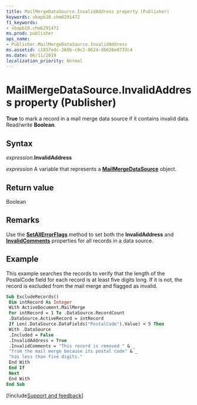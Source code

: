 ```yaml
---
title: MailMergeDataSource.InvalidAddress property (Publisher)
keywords: vbapb10.chm6291472
f1_keywords:
- vbapb10.chm6291472
ms.prod: publisher
api_name:
- Publisher.MailMergeDataSource.InvalidAddress
ms.assetid: c1857edc-260b-c9c2-8624-d6628e0733c4
ms.date: 06/11/2019
localization_priority: Normal
---
```



# MailMergeDataSource.InvalidAddress property (Publisher)

**True** to mark a record in a mail merge data source if it contains invalid data. Read/write **Boolean**.


## Syntax

_expression_.**InvalidAddress**

_expression_ A variable that represents a **[MailMergeDataSource](Publisher.MailMergeDataSource.md)** object.


## Return value

Boolean


## Remarks

Use the **[SetAllErrorFlags](Publisher.MailMergeDataSource.SetAllErrorFlags.md)** method to set both the **InvalidAddress** and **[InvalidComments](Publisher.MailMergeDataSource.InvalidComments.md)** properties for all records in a data source.


## Example

This example searches the records to verify that the length of the PostalCode field for each record is at least five digits long. If it is not, the record is excluded from the mail merge and flagged as invalid.

```vb
Sub ExcludeRecords() 
 Dim intRecord As Integer 
 With ActiveDocument.MailMerge 
 For intRecord = 1 To .DataSource.RecordCount 
 .DataSource.ActiveRecord = intRecord 
 If Len(.DataSource.DataFields("PostalCode").Value) < 5 Then 
 With .DataSource 
 .Included = False 
 .InvalidAddress = True 
 .InvalidComments = "This record is removed " & _ 
 "from the mail merge because its postal code" & _ 
 "has less than five digits." 
 End With 
 End If 
 Next 
 End With 
End Sub
```

[!include[Support and feedback](~/includes/feedback-boilerplate.md)]